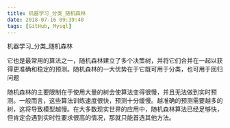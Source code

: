```yaml
---
title: 机器学习_分类_随机森林
date: 2018-07-16 09:39:40
tags: [GitHub, Mysql]
---
```


机器学习_分类_随机森林

<!--more-->

它也是最常用的算法之一，随机森林建立了多个决策树，并将它们合并在一起以获得更准确和稳定的预测。随机森林的一大优势在于它既可用于分类，也可用于回归问题

随机森林的主要限制在于使用大量的树会使算法变得很慢，并且无法做到实时预测。一般而言，这些算法训练速度很快，预测十分缓慢。越准确的预测需要越多的树，这将导致模型越慢。在大多数现实世界的应用中，随机森林算法已经足够快，但肯定会遇到实时性要求很高的情况，那就只能首选其他方法。
